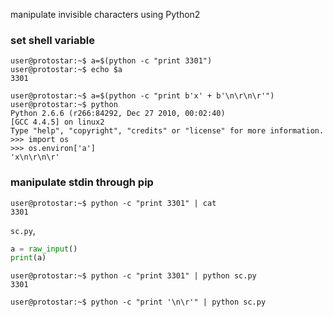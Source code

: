 manipulate invisible characters using Python2

### set shell variable
```
user@protostar:~$ a=$(python -c "print 3301")
user@protostar:~$ echo $a
3301
```

```
user@protostar:~$ a=$(python -c "print b'x' + b'\n\r\n\r'")
user@protostar:~$ python
Python 2.6.6 (r266:84292, Dec 27 2010, 00:02:40) 
[GCC 4.4.5] on linux2
Type "help", "copyright", "credits" or "license" for more information.
>>> import os
>>> os.environ['a']
'x\n\r\n\r'
```

### manipulate stdin through pip

```
user@protostar:~$ python -c "print 3301" | cat
3301
```

`sc.py`,
```python
a = raw_input()
print(a)
```

```
user@protostar:~$ python -c "print 3301" | python sc.py 
3301
```

```
user@protostar:~$ python -c "print '\n\r'" | python sc.py 


```
